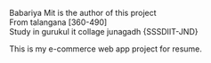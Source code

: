 Babariya Mit is the author of this project<br>
From talangana [360-490]<br>
Study in gurukul it collage junagadh {SSSDIIT-JND}

This is my e-commerce web app project for resume.

